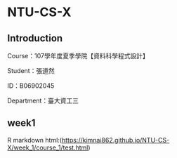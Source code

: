 # NTU-CS-X



## Introduction

Course：107學年度夏季學院【資料科學程式設計】

Student：張道然

ID：B06902045

Department：臺大資工三

## week1

R markdown html:(https://kimnai862.github.io/NTU-CS-X/week_1/course_1/test.html)

